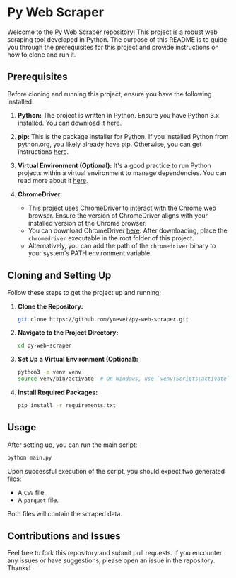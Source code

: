 # Py Web Scraper

Welcome to the Py Web Scraper repository! This project is a robust web scraping tool developed in Python. The purpose of this README is to guide you through the prerequisites for this project and provide instructions on how to clone and run it.

## Prerequisites

Before cloning and running this project, ensure you have the following installed:

1. **Python:** The project is written in Python. Ensure you have Python 3.x installed. You can download it [here](https://www.python.org/downloads/).

2. **pip:** This is the package installer for Python. If you installed Python from python.org, you likely already have pip. Otherwise, you can get instructions [here](https://pip.pypa.io/en/stable/installation/).

3. **Virtual Environment (Optional):** It's a good practice to run Python projects within a virtual environment to manage dependencies. You can read more about it [here](https://docs.python.org/3/tutorial/venv.html).

4. **ChromeDriver:**
   - This project uses ChromeDriver to interact with the Chrome web browser. Ensure the version of ChromeDriver aligns with your installed version of the Chrome browser.
   - You can download ChromeDriver [here](https://sites.google.com/a/chromium.org/chromedriver/). After downloading, place the `chromedriver` executable in the root folder of this project.
   - Alternatively, you can add the path of the `chromedriver` binary to your system's PATH environment variable.

## Cloning and Setting Up

Follow these steps to get the project up and running:

1. **Clone the Repository:**

   ```bash
   git clone https://github.com/ynevet/py-web-scraper.git
   ```

2. **Navigate to the Project Directory:**

   ```bash
   cd py-web-scraper
   ```

3. **Set Up a Virtual Environment (Optional):**

   ```bash
   python3 -m venv venv
   source venv/bin/activate  # On Windows, use `venv\Scripts\activate`
   ```

4. **Install Required Packages:**
   ```bash
   pip install -r requirements.txt
   ```

## Usage

After setting up, you can run the main script:

```bash
python main.py
```

Upon successful execution of the script, you should expect two generated files:

- A `CSV` file.
- A `parquet` file.

Both files will contain the scraped data.

## Contributions and Issues

Feel free to fork this repository and submit pull requests. If you encounter any issues or have suggestions, please open an issue in the repository. Thanks!
